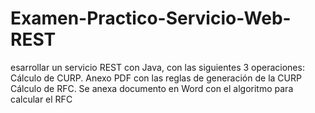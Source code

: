 # Examen-Practico-Servicio-Web-REST
esarrollar un servicio REST con Java, con las siguientes 3 operaciones:      Cálculo de CURP. Anexo PDF con las reglas de generación de la CURP     Cálculo de RFC. Se anexa documento en Word con el algoritmo para calcular el RFC     
